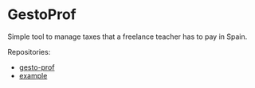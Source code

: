 # GestoProf

Simple tool to manage taxes that a freelance teacher has to pay in Spain.

Repositories:
* [gesto-prof](https://github.com/dgerod/gesto-prof)
* [example](https://github.com/dgerod/gesto-prof_ejemplo)
